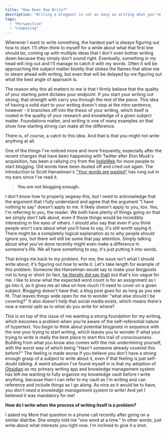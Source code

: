 ```yaml
---
title: "How Does One Write?"
description: "Writing a blogpost is not as easy as writing what you're interested in; at least to me."
tags:
  - "Perspective"
  - "Composing"
---
```


Whenever I want to write something, the hardest part is always figuring out how to start. I'll often think to myself for a while about what that first line should be, coming up with multiple ideas that I don't even bother writing down because they simply don't sound right. Eventually, something in my head will ring out and I'll manage to catch it with my words. Often it will be approaching the subject matter bluntly that stokes the flames that allow me to steam ahead with writing, but even that will be delayed by me figuring out what the best angle of approach is.

The reason why this all matters to me is that I firmly believe that the quality of your starting point dictates your endpoint. If you start your writing out strong, that strength with carry you through the rest of the piece. This idea of having a solid start to your writing doesn't stop at the intro sentence, however - it branches off into the thesis of your writing, which itself is rooted in the quality of your research and knowledge of a given subject matter. Foundations matter, and writing is one of many examples on that show how starting strong can make all the difference.

There is, of course, a catch to this idea. And that is that you might not write anything at all.

One of the things I've noticed more and more frequently, especially after the recent changes that have been happening with Twitter after Elon Musk's acquisition, has been a rallying cry from the [IndieWeb](https://indieweb.org/) for more people to start blogging. Old words have been dusted off and cried out again. The introduction to Scott Hanselman's ["Your words are wasted"](https://www.hanselman.com/blog/your-words-are-wasted) has rung out in my ears since I've read it.

> **You are not blogging enough.**

I don't know how to properly segway this, but I need to acknowledge that the argument that I fully understand and agree that the argument "I have nothing to say" doesn't apply to me. It likely doesn't apply to you, too. Yes, I'm referring to you, the reader. We both have plenty of things going on that we simply don't talk about, even if those things would be incredibly interesting in the eyes of others. I should also say that even if you think people won't care about what you'll have to say, it's still worth saying it. There might be a completely logical explanation as to why people should ignore you, but there will still be some that pay attention. Simply talking about what you've done recently might even make a difference in someone's life. We all have something to say, it's just putting it into words.

That brings me back to my problem. For me, the issue isn't what I should write about; it's figuring out _how_ to write it. Let's take length for example of this problem. Someone like Hanselman would say to make your blogposts not to long or short (in fact, [he literally did say that](https://www.hanselman.com/blog/your-blog-is-the-engine-of-community)) but that's too vague for me. I like to know what the expected word count is for an assignment as I go into it, as it gives me an idea on how much I'll need to cover on a given subject. Blogging doesn't have that; a blog post goes for as long as you see fit. That leaves things wide open for me to wonder "what else should I be covering?" It also doesn't help that social media exists, which means there's now a mental split as to what do you write for where?

This is on top of this issue of me wanting a strong foundation for my writing, which becomes a problem when you're aware of the self-referential nature of hypertext. You begin to think about potential blogposts in sequence with the one your trying to start writing, which leaves you to wonder if what your trying to write is really the best place to start this trail of consciousness. Building from what you know also comes with the risk undermining yourself, with the worst way of which being "Hasn't someone already covered this before?" The feeling is made worse if you believe you don't have a strong enough grasp of a subject to write about it, even if that feeling is just self-doubt talking. A weird situation I've found myself in is that my adoption of [Obsidian](https://obsidian.md/) as my primary writing app and knowledge management system has left me wanting to fully organize my knowledge vault before I write anything, because then I can refer to my vault as I'm writing and can reference and include things as I go along. As nice as it would be to have, _you don't need a knowledge management system to write!_ And yet I believed it was mandatory for me!

**How do I write when the process of writing itself is a problem?**

I asked my Mom that question in a phone call recently after going on a similar diatribe. She simply told me "one word at a time." In other words, just write about what interests you right now. I'm inclined to give it a shot.
